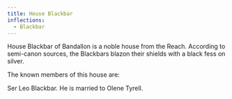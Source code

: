 ```yaml
---
title: House Blackbar
inflections:
  - Blackbar
---
```


House Blackbar of Bandallon is a noble house from the Reach. According to semi-canon sources, the Blackbars blazon their shields with a black fess on silver.

The known members of this house are:

Ser Leo Blackbar. He is married to Olene Tyrell.


